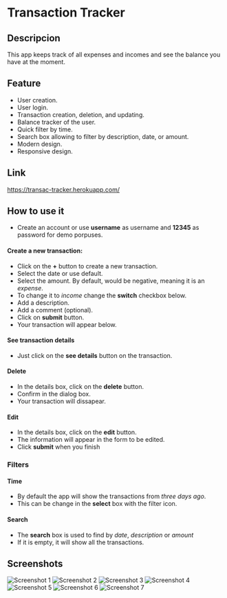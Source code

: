# Transaction Tracker

## Descripcion

This app keeps track of all expenses and incomes and see the balance you have at the moment.

## Feature

- User creation.
- User login.
- Transaction creation, deletion, and updating.
- Balance tracker of the user.
- Quick filter by time.
- Search box allowing to filter by description, date, or amount.
- Modern design.
- Responsive design.

## Link

https://transac-tracker.herokuapp.com/

## How to use it

- Create an account or use **username** as username and **12345** as password for demo porpuses.

#### Create a new transaction:

- Click on the **+** button to create a new transaction.
- Select the date or use default.
- Select the amount. By default, would be negative, meaning it is an _expense_.
- To change it to _income_ change the **switch** checkbox below.
- Add a description.
- Add a comment (optional).
- Click on **submit** button.
- Your transaction will appear below.

#### See transaction details

- Just click on the **see details** button on the transaction.

#### Delete

- In the details box, click on the **delete** button.
- Confirm in the dialog box.
- Your transaction will dissapear.

#### Edit

- In the details box, click on the **edit** button.
- The information will appear in the form to be edited.
- Click **submit** when you finish

### Filters

#### Time

- By default the app will show the transactions from _three days ago_.
- This can be change in the **select** box with the filter icon.

#### Search

- The **search** box is used to find by _date_, _description_ or _amount_
- If it is empty, it will show all the transactions.

## Screenshots

![Screenshot 1](./screenshots/1.png)
![Screenshot 2](./screenshots/2.png)
![Screenshot 3](./screenshots/3.png)
![Screenshot 4](./screenshots/4.png)
![Screenshot 5](./screenshots/5.png)
![Screenshot 6](./screenshots/6.png)
![Screenshot 7](./screenshots/7.png)

